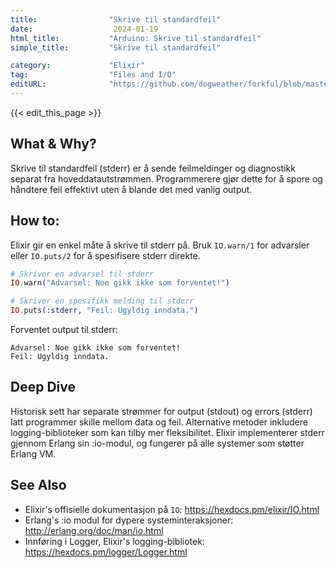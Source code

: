 ```yaml
---
title:                "Skrive til standardfeil"
date:                  2024-01-19
html_title:           "Arduino: Skrive til standardfeil"
simple_title:         "Skrive til standardfeil"

category:             "Elixir"
tag:                  "Files and I/O"
editURL:              "https://github.com/dogweather/forkful/blob/master/content/no/elixir/writing-to-standard-error.md"
---
```


{{< edit_this_page >}}

## What & Why?
Skrive til standardfeil (stderr) er å sende feilmeldinger og diagnostikk separat fra hoveddatautstrømmen. Programmerere gjør dette for å spore og håndtere feil effektivt uten å blande det med vanlig output.

## How to:
Elixir gir en enkel måte å skrive til stderr på. Bruk `IO.warn/1` for advarsler eller `IO.puts/2` for å spesifisere stderr direkte.

```elixir
# Skriver en advarsel til stderr
IO.warn("Advarsel: Noe gikk ikke som forventet!")

# Skriver en spesifikk melding til stderr
IO.puts(:stderr, "Feil: Ugyldig inndata.")
```

Forventet output til stderr:
```
Advarsel: Noe gikk ikke som forventet!
Feil: Ugyldig inndata.
```

## Deep Dive
Historisk sett har separate strømmer for output (stdout) og errors (stderr) latt programmer skille mellom data og feil. Alternative metoder inkludere logging-biblioteker som kan tilby mer fleksibilitet. Elixir implementerer stderr gjennom Erlang sin :io-modul, og fungerer på alle systemer som støtter Erlang VM.

## See Also
- Elixir's offisielle dokumentasjon på `IO`: https://hexdocs.pm/elixir/IO.html
- Erlang's :io modul for dypere systeminteraksjoner: http://erlang.org/doc/man/io.html
- Innføring i Logger, Elixir's logging-bibliotek: https://hexdocs.pm/logger/Logger.html
